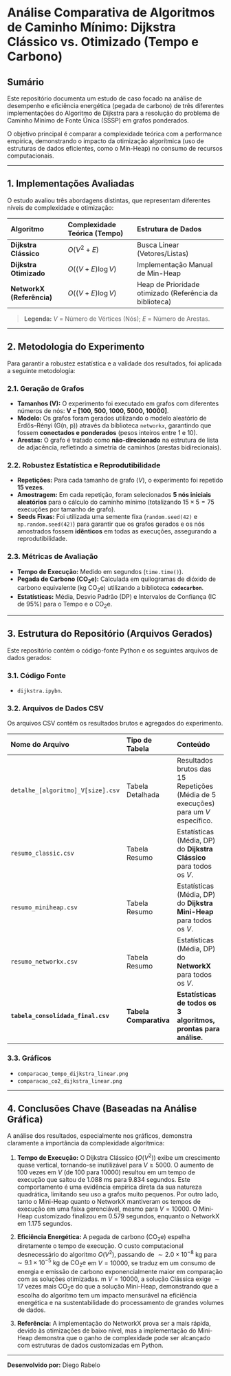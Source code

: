 # Análise Comparativa de Algoritmos de Caminho Mínimo: Dijkstra Clássico vs. Otimizado (Tempo e Carbono)

## Sumário

Este repositório documenta um estudo de caso focado na análise de desempenho e eficiência energética (pegada de carbono) de três diferentes implementações do Algoritmo de Dijkstra para a resolução do problema de Caminho Mínimo de Fonte Única (SSSP) em grafos ponderados.

O objetivo principal é comparar a complexidade teórica com a performance empírica, demonstrando o impacto da otimização algorítmica (uso de estruturas de dados eficientes, como o Min-Heap) no consumo de recursos computacionais.

---

## 1. Implementações Avaliadas

O estudo avaliou três abordagens distintas, que representam diferentes níveis de complexidade e otimização:

| Algoritmo | Complexidade Teórica (Tempo) | Estrutura de Dados |
| :--- | :--- | :--- |
| **Dijkstra Clássico** | $O(V^2 + E)$ | Busca Linear (Vetores/Listas) |
| **Dijkstra Otimizado** | $O((V + E) \log V)$ | Implementação Manual de Min-Heap |
| **NetworkX (Referência)** | $O((V + E) \log V)$ | Heap de Prioridade otimizado (Referência da biblioteca) |

> **Legenda:** $V$ = Número de Vértices (Nós); $E$ = Número de Arestas.

---

## 2. Metodologia do Experimento

Para garantir a robustez estatística e a validade dos resultados, foi aplicada a seguinte metodologia:

### 2.1. Geração de Grafos

* **Tamanhos (V):** O experimento foi executado em grafos com diferentes números de nós: **V = [100, 500, 1000, 5000, 10000]**.
* **Modelo:** Os grafos foram gerados utilizando o modelo aleatório de Erdős–Rényi (G(n, p)) através da biblioteca `networkx`, garantindo que fossem **conectados e ponderados** (pesos inteiros entre 1 e 10).
* **Arestas:** O grafo é tratado como **não-direcionado** na estrutura de lista de adjacência, refletindo a simetria de caminhos (arestas bidirecionais).

### 2.2. Robustez Estatística e Reprodutibilidade

* **Repetições:** Para cada tamanho de grafo ($V$), o experimento foi repetido **15 vezes**.
* **Amostragem:** Em cada repetição, foram selecionados **5 nós iniciais aleatórios** para o cálculo do caminho mínimo (totalizando $15 \times 5 = 75$ execuções por tamanho de grafo).
* **Seeds Fixas:** Foi utilizada uma semente fixa (`random.seed(42)` e `np.random.seed(42)`) para garantir que os grafos gerados e os nós amostrados fossem **idênticos** em todas as execuções, assegurando a reprodutibilidade.

### 2.3. Métricas de Avaliação

* **Tempo de Execução:** Medido em segundos (`time.time()`).
* **Pegada de Carbono ($\text{CO}_2\text{e}$):** Calculada em quilogramas de dióxido de carbono equivalente ($\text{kg}$ $\text{CO}_2\text{e}$) utilizando a biblioteca **`codecarbon`**.
* **Estatísticas:** Média, Desvio Padrão (DP) e Intervalos de Confiança (IC de 95%) para o Tempo e o $\text{CO}_2\text{e}$.

---

## 3. Estrutura do Repositório (Arquivos Gerados)

Este repositório contém o código-fonte Python e os seguintes arquivos de dados gerados:

### 3.1. Código Fonte

* `dijkstra.ipybn`.

### 3.2. Arquivos de Dados CSV

Os arquivos CSV contêm os resultados brutos e agregados do experimento.

| Nome do Arquivo | Tipo de Tabela | Conteúdo |
| :--- | :--- | :--- |
| `detalhe_[algoritmo]_V[size].csv` | Tabela Detalhada | Resultados brutos das 15 Repetições (Média de 5 execuções) para um $V$ específico. |
| `resumo_classic.csv` | Tabela Resumo | Estatísticas (Média, DP) do **Dijkstra Clássico** para todos os $V$. |
| `resumo_miniheap.csv` | Tabela Resumo | Estatísticas (Média, DP) do **Dijkstra Mini-Heap** para todos os $V$. |
| `resumo_networkx.csv` | Tabela Resumo | Estatísticas (Média, DP) do **NetworkX** para todos os $V$. |
| **`tabela_consolidada_final.csv`** | **Tabela Comparativa** | **Estatísticas de todos os 3 algoritmos, prontas para análise.** |

### 3.3. Gráficos

* `comparacao_tempo_dijkstra_linear.png`
* `comparacao_co2_dijkstra_linear.png`

---

## 4. Conclusões Chave (Baseadas na Análise Gráfica)

A análise dos resultados, especialmente nos gráficos, demonstra claramente a importância da complexidade algorítmica:

1.  **Tempo de Execução:** O Dijkstra Clássico $(O(V^2))$ exibe um crescimento quase vertical, tornando-se inutilizável para $V \ge 5000$. O aumento de 100 vezes em $V$ (de 100 para 10000) resultou em um tempo de execução que saltou de $1.088\text{ ms}$ para $9.834$ segundos. Este comportamento é uma evidência empírica direta da sua natureza quadrática, limitando seu uso a grafos muito pequenos. 
Por outro lado, tanto o Mini-Heap quanto o NetworkX mantiveram os tempos de execução em uma faixa gerenciável, mesmo para $V=10000$. O Mini-Heap customizado finalizou em $0.579$ segundos, enquanto o NetworkX em $1.175$ segundos.

2.  **Eficiência Energética:** A pegada de carbono ($\text{CO}_2\text{e}$) espelha diretamente o tempo de execução. O custo computacional desnecessário do algoritmo $O(V^2)$, passando de $\sim 2.0 \times 10^{-8} \text{ kg}$ para $\sim 9.1 \times 10^{-5} \text{ kg}$ de $\text{CO}_2\text{e}$ em $V=10000$, se traduz em um consumo de energia e emissão de carbono exponencialmente maior em comparação com as soluções otimizadas. m $V=10000$, a solução Clássica exige $\sim 17$ vezes mais $\text{CO}_2\text{e}$ do que a solução Mini-Heap, demonstrando que a escolha do algoritmo tem um impacto mensurável na eficiência energética e na sustentabilidade do processamento de grandes volumes de dados.

3.  **Referência:** A implementação do NetworkX prova ser a mais rápida, devido às otimizações de baixo nível, mas a implementação do Mini-Heap demonstra que o ganho de complexidade pode ser alcançado com estruturas de dados customizadas em Python.

---
**Desenvolvido por:** Diego Rabelo
